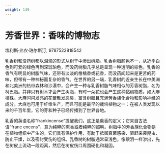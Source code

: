 ```yaml
---
weight: 149
---
```

# 芳香世界：香味的博物志

埃利斯·弗农·珀尔斯汀, 9787522818542

乳香树和没药树都以泪滴的形式从树干中渗出树脂。乳香树脂颜色不一，从近乎白色到可爱的绿色再到深琥珀色，而没药树脂几乎总是呈现一种透明的棕色。乳香的香气有明显的树脂气味，还带有淡淡的柑橘香或花香，而没药闻起来是更苦的药味，但带有一种神秘而复杂的香气。在世界的另一端，乳香树的近亲生长在中美洲和北美洲的热带森林和沙漠中，会产生一种与乳香树脂气味相似的芳香树脂，名为柯巴脂。并非只有树木才会产生树脂，有时一朵花也会产生这种黏稠物质，如大麻植株。大麻闪闪发亮的花蕾散发恶臭，富含树脂且充满芳香族化合物和影响神经的成分。大麻也可用于纤维生产，而且可能是最早的栽培植物之一：在被人类发现以来的千百年里，它的芽和种子已经传播到了世界各地。

乳香的英语名称“frankincense”提醒我们，这正是熏香的定义；它来自古法语“franc encens”，意为纯粹的熏香或者纯粹的照明。树脂中的芳香族化合物是在植物组织中产生的，它们具有保护作用，有助于抵御真菌感染、驱赶来袭昆虫、防止干燥，以及密封受伤的组织。乳香树的树脂通常呈浅色，像眼泪一样渗出，先在树皮上流动一段距离，然后在树皮伤口周围硬化和凝固。